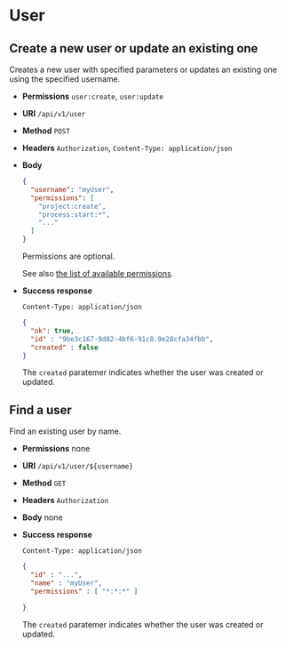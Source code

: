 # User

## Create a new user or update an existing one

Creates a new user with specified parameters or updates an existing one
using the specified username.

* **Permissions** `user:create`, `user:update`
* **URI** `/api/v1/user`
* **Method** `POST`
* **Headers** `Authorization`, `Content-Type: application/json`
* **Body**
    ```json
    {
      "username": "myUser",
      "permissions": [
        "project:create",
        "process:start:*",
        "..."
      ]
    }
    ```
    Permissions are optional.
    
    See also [the list of available permissions](../security.md#permissions).
* **Success response**
    ```
    Content-Type: application/json
    ```
    
    ```json
    {
      "ok": true,
      "id" : "9be3c167-9d82-4bf6-91c8-9e28cfa34fbb",
      "created" : false
    }
    ```
    
    The `created` paratemer indicates whether the user was created or updated.

## Find a user

Find an existing user by name.

* **Permissions** none
* **URI** `/api/v1/user/${username}`
* **Method** `GET`
* **Headers** `Authorization`
* **Body**
    none
* **Success response**
    ```
    Content-Type: application/json
    ```
    
    ```json
    {
      "id" : "...",
      "name" : "myUser",
      "permissions" : [ "*:*:*" ]
    
    }
    ```
    
    The `created` paratemer indicates whether the user was created or updated.